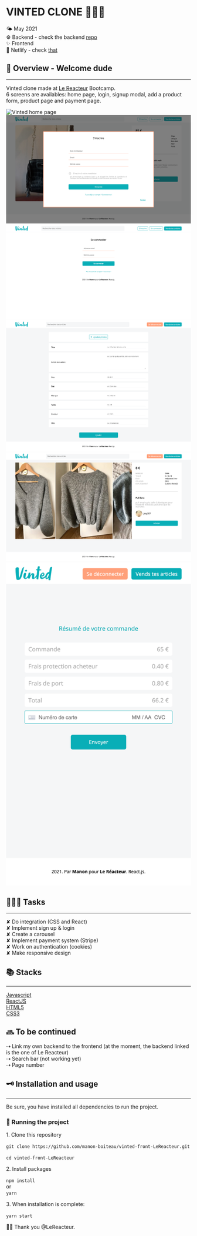 # VINTED CLONE 🎒👗👟

🌤 May 2021  
⚙️ Backend - check the backend [repo](https://github.com/manon-boiteau/vinted-LeReacteur.git)  
✨ Frontend  
🔗 Netlify - check [that](https://myvinted-lereacteur-2021.netlify.app/)

## 🌈 Overview - Welcome dude

---

Vinted clone made at [Le Reacteur](https://www.lereacteur.io/) Bootcamp.  
6 screens are availables: home page, login, signup modal, add a product form, product page and payment page.

![Vinted home page](src/assets/img/home-page-vinted.png)
![Vinted signup](src/assets/img/signup-vinted.png)
![Vinted login](src/assets/img/login-vinted.png)
![Vinted add offer](src/assets/img/add-offer-vinted.png)
![Vinted offer](src/assets/img/offer-vinted.png)
![Vinted payment](src/assets/img/payment-vinted-mobile.png)

## 👩🏻‍💻 Tasks

---

✘ Do integration (CSS and React)  
✘ Implement sign up & login  
✘ Create a carousel  
✘ Implement payment system (Stripe)  
✘ Work on authentication (cookies)  
✘ Make responsive design

## 📚 Stacks

---

[Javascript](https://www.w3schools.com/js/default.asp)  
[ReactJS](https://fr.reactjs.org/docs/getting-started.html)  
[HTML5](https://www.w3schools.com/html/default.asp)  
[CSS3](https://www.w3schools.com/css/default.asp)

## 🔜 To be continued

⇢ Link my own backend to the frontend (at the moment, the backend linked is the one of Le Reacteur)  
⇢ Search bar (not working yet)  
⇢ Page number

## 🗝 Installation and usage

---

Be sure, you have installed all dependencies to run the project.

### 🚙 Running the project

1️. Clone this repository

`git clone https://github.com/manon-boiteau/vinted-front-LeReacteur.git`

`cd vinted-front-LeReacteur`

2️. Install packages

`npm install`  
or  
`yarn`

3️. When installation is complete:

`yarn start`

🙏🏻 Thank you @LeReacteur.
